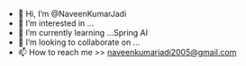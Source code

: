 - 👋 Hi, I’m @NaveenKumarJadi
- 👀 I’m interested in ...
- 🌱 I’m currently learning ...Spring AI
- 💞️ I’m looking to collaborate on ...
- 📫 How to reach me >> naveenkumarjadi2005@gmail.com

<!---
NaveenKumarJadi/NaveenKumarJadi is a ✨ special ✨ repository because its `README.md` (this file) appears on your GitHub profile.
You can click the Preview link to take a look at your changes.
--->
